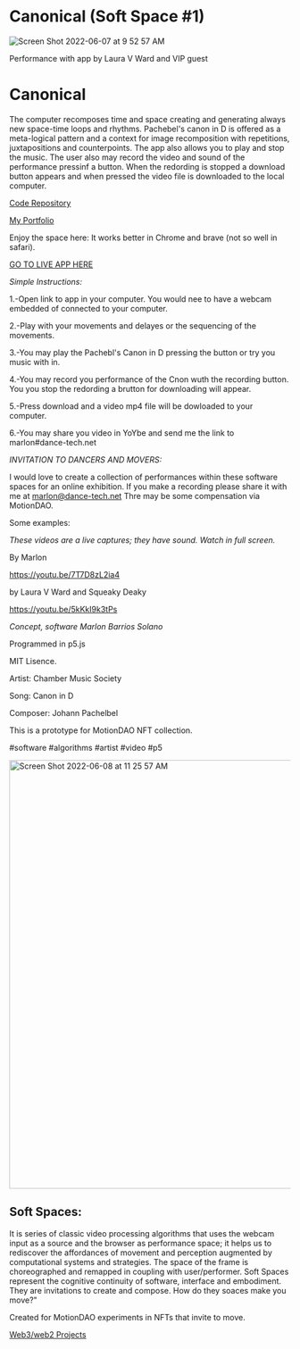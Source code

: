 # Canonical (Soft Space #1)
![Screen Shot 2022-06-07 at 9 52 57 AM](https://user-images.githubusercontent.com/90220317/172653577-22be66f2-0316-4c00-815f-b96a57509915.png)

Performance with app by Laura V Ward and VIP guest


# Canonical 
The computer recomposes time and space creating and generating always new space-time loops and rhythms. Pachebel's canon in D is offered 
as a meta-logical pattern and a context for image recomposition with repetitions, juxtapositions and counterpoints.
The app also allows you to play and stop the music. The user also may record the video and sound of the performance pressinf a button. When the redording is stopped a download button appears and when pressed the video file is downloaded to the local computer.

[Code Repository](https://github.com/marlonbarrios/canonical01/)

[My Portfolio](https://marlonbarrios.github.io/)

Enjoy the space here:
It works better in Chrome and brave (not so well in safari).

[GO TO LIVE APP HERE](https://marlonbarrios.github.io/canonical01/)

*Simple Instructions:*

1.-Open link to app in your computer. You would nee to have a webcam embedded of connected to your computer.

2.-Play with your movements and delayes or the sequencing of the movements.

3.-You may play the Pachebl's Canon in D pressing the button or try you music with in.

4.-You may record you performance of the Cnon wuth the recording button. You you stop the redording a brutton for downloading will appear. 

5.-Press download and a video mp4 file will be dowloaded to your computer.

6.-You may share you video in YoYbe and send me the link to marlon#dance-tech.net

*INVITATION TO DANCERS AND MOVERS:*

I would love to create a collection of performances within these software spaces for an online exhibition.
If you make a recording please share it with me at  marlon@dance-tech.net
Thre may be some compensation via MotionDAO.


Some examples: 

*These videos are a live captures; they have sound. Watch in full screen.*

By Marlon

https://youtu.be/7T7D8zL2ia4

by Laura V Ward  and Squeaky Deaky

https://youtu.be/5kKkI9k3tPs


*Concept, software Marlon Barrios Solano*

Programmed in p5.js

MIT Lisence.

Artist: Chamber Music Society

Song: Canon in D

Composer: Johann Pachelbel

This is a prototype for MotionDAO NFT collection.

#software #algorithms #artist #video #p5

<img width="768" alt="Screen Shot 2022-06-08 at 11 25 57 AM" src="https://user-images.githubusercontent.com/90220317/172655809-80feee80-6f8d-4d82-b57c-34312657e26c.png">

## Soft Spaces:

It is series of classic video processing algorithms that uses the webcam input as a source and the browser as performance space; 
it helps us to rediscover the affordances of movement and perception augmented by computational systems and strategies. The space of
the frame is choreographed and remapped in coupling with user/performer. Soft Spaces represent the cognitive continuity of software, 
interface and embodiment. They are invitations to create and compose. How do they soaces make you move?" 

Created for MotionDAO experiments in NFTs that invite to move.

[Web3/web2 Projects](https://marlonbarrios.github.io/web3-blockchain-dev// 'CODE REPOSITORY')



